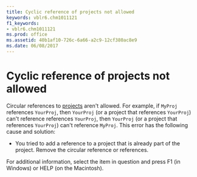 ```yaml
---
title: Cyclic reference of projects not allowed
keywords: vblr6.chm1011121
f1_keywords:
- vblr6.chm1011121
ms.prod: office
ms.assetid: 40b1af10-726c-6a66-a2c9-12cf380ac8e9
ms.date: 06/08/2017
---
```



# Cyclic reference of projects not allowed

Circular references to [projects](../../Glossary/vbe-glossary.md#project) aren't allowed. For example, if `MyProj` references `YourProj`, then  `YourProj` (or a project that references `YourProj`) can't reference references  `YourProj`, then  `YourProj` (or a project that references `YourProj`) can't reference  `MyProj`. This error has the following cause and solution:



- You tried to add a reference to a project that is already part of the project. Remove the circular reference or references.
    

For additional information, select the item in question and press F1 (in Windows) or HELP (on the Macintosh).

